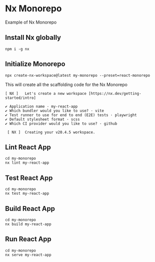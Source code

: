# Nx Monorepo
Example of Nx Monorepo

## Install Nx globally
```
npm i -g nx
```

## Initialize Monorepo
```
npx create-nx-workspace@latest my-monorepo --preset=react-monorepo
```

This will create all the scaffolding code for the Nx Monorepo
```
[ NX ]   Let's create a new workspace [https://nx.dev/getting-started/intro]

✔ Application name · my-react-app
✔ Which bundler would you like to use? · vite
✔ Test runner to use for end to end (E2E) tests · playwright
✔ Default stylesheet format · scss
✔ Which CI provider would you like to use? · github

 [ NX ]  Creating your v20.4.5 workspace.
```

## Lint React App
```
cd my-monorepo
nx lint my-react-app
```

## Test React App
```
cd my-monorepo
nx test my-react-app
```

## Build React App
```
cd my-monorepo
nx build my-react-app
```

## Run React App
```
cd my-monorepo
nx serve my-react-app
```
